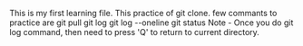 This is my first learning file.
This practice of git clone.
few commants to practice are
git pull
git log
git log --oneline
git status
Note - Once you do git log command, then need to press 'Q' to return to current directory. 
